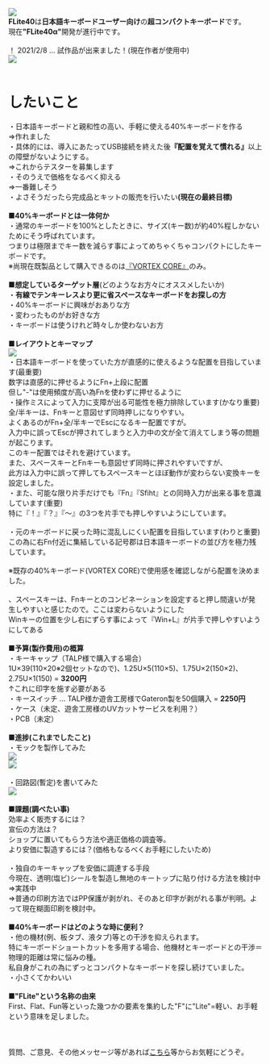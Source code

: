 <img src=img/logo.png><BR>
<B>FLite40</B>は<B>日本語キーボードユーザー向け</B>の<B>超コンパクトキーボード</B>です。<BR>
現在<B>"FLite40α"</B>開発が進行中です。<BR>
<BR>
！ 2021/2/8 … 試作品が出来ました！(現在作者が使用中) <BR>
<img src=img/ssk1.png><BR>
<BR>
# したいこと<BR>
・日本語キーボードと親和性の高い、手軽に使える40%キーボードを作る<BR>
  ⇒作れました<BR>
・具体的には、導入にあたってUSB接続を終えた後<B>『配置を覚えて慣れる』</B>以上の障壁がないようにする。<BR>
  ⇒これからテスターを募集します<BR>
・そのうえで価格をなるべく抑える<BR>
  ⇒一番難しそう<BR>
・よさそうだったら完成品とキットの販売を行いたい<B>(現在の最終目標)</B><BR>
<BR>
<B>■40%キーボードとは一体何か</B><BR>
・通常のキーボードを100%としたときに、サイズ(キー数)が約40%程しかないためにそう呼ばれています。<BR>
つまりは極限までキー数を減らす事によってめちゃくちゃコンパクトにしたキーボードです。<BR>
※尚現在既製品として購入できるのは<a href="https://www.amazon.co.jp/dp/B075FWF9RW" target="_blank">『VORTEX CORE』</a>のみ。<BR>
<BR>
<B>■想定しているターゲット層</B>(どのようなお方々にオススメしたいか)<BR>
・<B>有線でテンキーレスより更に省スペースなキーボードをお探しの方</B><BR>
・40%キーボードに興味がおありな方<BR>
・変わったものがお好きな方<BR>
・キーボードは使うけれど時々しか使わないお方<BR>
<BR>
<B>■レイアウトとキーマップ</B><BR>
<img src=img/kmap_40a.png><BR>
・日本語キーボードを使っていた方が直感的に使えるような配置を目指しています(最重要)<BR>
数字は直感的に押せるようにFn+上段に配置<BR>
但し"-"は使用頻度が高い為Fnを使わずに押せるように<BR>
・操作ミスによって入力に支障が出る可能性を極力排除しています(かなり重要)<BR>
全/半キーは、Fnキーと意図せず同時押しになりやすい。<BR>
よくあるのがFn+全/半キーでEscになるキー配置ですが。<BR>
入力中に誤ってEscが押されてしまうと入力中の文が全て消えてしまう等の問題が起こります。<BR>
このキー配置ではそれを避けています。<BR>
また、スペースキーとFnキーも意図せず同時に押されやすいですが、<BR>
此方は入力中に誤って押してもスペースキーとほぼ動作が変わらない変換キーを設定しました。<BR>
・また、可能な限り片手だけでも『Fn』『Sfiht』との同時入力が出来る事を意識しています(重要)<BR>
特に『！』『？』『～』の3つを片手でも押しやすいようにしています。<BR>  
・元のキーボードに戻った時に混乱しにくい配置を目指しています(わりと重要)<BR>
この為に右Fn付近に集結している記号郡は日本語キーボードの並び方を極力残しています。<BR>
<BR>
※既存の40%キーボード(VORTEX CORE)で使用感を確認しながら配置を決めました。<BR>
<BR>
、スペースキーは、Fnキーとのコンビネーションを設定すると押し間違いが発生しやすいと感じたので。ここは変わらないようにした<BR>
Winキーの位置を少し右にずらす事によって『Win+L』が片手で押しやすいようにしてある<BR>
<BR>
<B>■予算(製作費用)の概算</B><BR>
・キーキャップ（TALP様で購入する場合）<BR>
1U×39(110×20※2個セットなので)、1.25U×5(110×5)、1.75U×2(150×2)、2.75U×1(150) = <B>3200円</B><BR>
↑これに印字を施す必要がある<BR>
・キースイッチ … TALP様か遊舎工房様でGateron製を50個購入 = <B>2250円</B><BR>
・ケース（未定、遊舎工房様のUVカットサービスを利用？）<BR>
・PCB（未定）<BR>
<BR>
<B>■進捗(これまでしたこと)</B><BR>
・モックを製作してみた<BR>
<img src=img/mokku1.jpg><BR>
<img src=img/mokku2.jpg><BR>
<BR>
・回路図(暫定)を書いてみた<BR>
<img src=img/kairo1.jpg><BR>
<BR>
<B>■課題(調べたい事)</B><BR>
効率よく販売するには？<BR>
宣伝の方法は？<BR>
ショップに置いてもらう方法や適正価格の調査等。<BR>
より安価に製造するには？(価格もなるべくお手軽にしたいため)<BR>
<BR>
・独自のキーキャップを安価に調達する手段<BR>
今現在、透明(塩ビ)シールを製造し無地のキートップに貼り付ける方法を検討中<BR>
⇒実践中<BR>
⇒普通の印刷方法ではPP保護が剥がれ、そのあと印字が剥がれる事が判明。よって現在糊面印刷を検討中。<BR>
<BR>
<B>■40%キーボードはどのような時に便利？</B><BR>
・他の機材(例、板タブ、液タブ)等との干渉を抑えられます。<BR>
特にキーボードショートカットを多用する場合、他機材とキーボードとの干渉＝物理的距離は常に悩みの種。<BR>
私自身がこれの為にずっとコンパクトなキーボードを探し続けていました。<BR>
・小さくてかわいい<BR>
<BR>
■<B>"FLite"という名称の由来</B><BR>
First、Flat、Fun等といった幾つかの要素を集約した"F"に"Lite"=軽い、お手軽という意味を足しました。<BR>
<BR>
<BR>
<BR>
質問、ご意見、その他メッセージ等があれば<a href="https://twitter.com/r_feather1350" target="_blank">こちら</a>等からお気軽にどうぞ。<BR>
